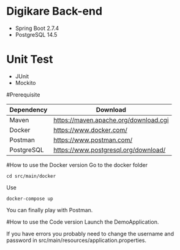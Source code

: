 # Digikare Back-end
* Spring Boot 2.7.4
* PostgreSQL 14.5

# Unit Test
* JUnit
* Mockito

#Prerequisite

|Dependency|Download |
| --- | --- | 
|Maven|https://maven.apache.org/download.cgi
|Docker|https://www.docker.com/|
|Postman|https://www.postman.com/|
|PostgreSQL| https://www.postgresql.org/download/|

#How to use the Docker version
Go to the docker folder
```
cd src/main/docker
```
Use
```
docker-compose up
```
You can finally play with Postman.

#How to use the Code version
Launch the DemoApplication.

If you have errors you probably need to change the username and password in src/main/resources/application.properties.


